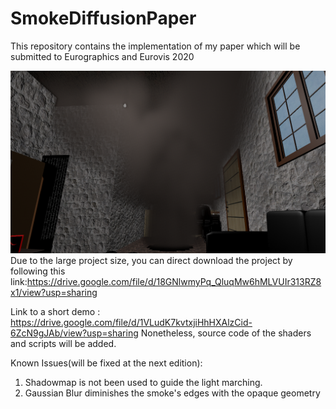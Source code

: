 # SmokeDiffusionPaper
This repository contains the implementation of my paper which will be submitted to Eurographics and Eurovis 2020

![Smoke Screenshot](/smoke.png?raw=true "Smoke Screenshot")
Due to the large project size, you can direct download the project by following this link:https://drive.google.com/file/d/18GNlwmyPq_QluqMw6hMLVUIr313RZ8x1/view?usp=sharing

Link to a short demo : https://drive.google.com/file/d/1VLudK7kvtxjiHhHXAlzCid-6ZcN9gJAb/view?usp=sharing
Nonetheless, source code of the shaders and scripts will be added.



 
Known Issues(will be fixed at the next edition):
 1. Shadowmap is not been used to guide the light marching.
 2. Gaussian Blur diminishes the smoke's edges with the opaque geometry
 
